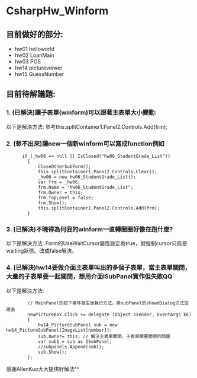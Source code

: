 # CsharpHw_Winform
## 目前做好的部分:
- hw01 helloworld
- hw02 LoanMain
- hw03 POS
- hw14 pictureviewer
- hw15 GuessNumber


## 目前待解議題:
### 1. (已解決)讓子表單(winform)可以跟著主表單大小變動:
以下是解決方法:
參考this.splitContainer1.Panel2.Controls.Add(frm);
### 2. (想不出來)讓new一個新winform可以寫成function例如

          if (_hw06 == null || IsClosed("hw06_StudentGrade_List"))
            {
                CloseOtherSubForm();
                this.splitContainer1.Panel2.Controls.Clear();
                _hw06 = new hw06_StudentGrade_List();
                var frm = _hw06;
                frm.Name = "hw06_StudentGrade_List";
                frm.Owner = this;
                frm.TopLevel = false;
                frm.Show();
                this.splitContainer1.Panel2.Controls.Add(frm);
            }

### 3. (已解決)不曉得為何我的winform一直轉圈圈好像在跑什麼?
以下是解決方法:
Form的UseWaitCursor屬性設定為true，就強制cursor只能是waiting狀態。改成false解決。
### 4. (已解決)hw14要做介面主表單叫出的多個子表單，當主表單關閉，大量的子表單要一起關閉，想用介面ISubPanel實作但失敗QQ
以下是解決方法:

            // MainPanel的按下事件發生後執行方法，將subPanel的showdDialog方法加進去
            newPictureBox.Click += delegate (Object ssender, EventArgs EE)
            {
                hw14_PictureSubPanel sub = new hw14_PictureSubPanel(ImageList[number]);
                sub.Owner= this; // 解決主表單關閉，子表單跟著關閉的問題
                var sub1 = sub as ISubPanel;
                //subpanels.Append(sub1);
                sub.Show();
            };
            
感謝AllenKuo大大提供好解法^^

